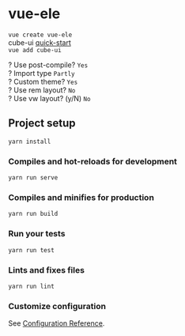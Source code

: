 # vue-ele

`vue create vue-ele`  
cube-ui [quick-start](https://didi.github.io/cube-ui/#/zh-CN/docs/quick-start)  
`vue add cube-ui`  

? Use post-compile? `Yes`  
? Import type `Partly`  
? Custom theme? `Yes`  
? Use rem layout? `No`  
? Use vw layout? (y/N) `No`  

## Project setup
```
yarn install
```

### Compiles and hot-reloads for development
```
yarn run serve
```

### Compiles and minifies for production
```
yarn run build
```

### Run your tests
```
yarn run test
```

### Lints and fixes files
```
yarn run lint
```

### Customize configuration
See [Configuration Reference](https://cli.vuejs.org/config/).
